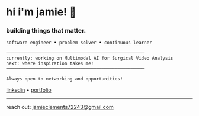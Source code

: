 # hi i'm jamie! 👋

### building things that matter.

```text
software engineer • problem solver • continuous learner

────────────────────────────────────────────────────
currently: working on Multimodal AI for Surgical Video Analysis
next: where inspiration takes me!
────────────────────────────────────────────────────

Always open to networking and opportunities!
```

[linkedin](https://www.linkedin.com/in/jamierclements/) • [portfolio](https://jamie-clements.github.io/Portfolio-Website/)

---
reach out: jamieclements72243@gmail.com
